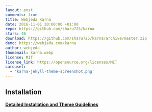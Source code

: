 ```yaml
---
layout: post
comments: true
title: Webjeda Karna
date: 2016-11-01 20:00:00 +01:00
repo: https://github.com/sharu725/karna
stars: 46
download: https://github.com/sharu725/karna/archive/master.zip
demo: https://webjeda.com/karna
author: webjeda
thumbnail: karna.webp
license: MIT
license_link: https://opensource.org/licenses/MIT
carousel:
  - 'karna-jekyll-theme-screenshot.png'
---
```


## Installation

[**Detailed Installation and Theme Guidelines**](https://blog.webjeda.com/jekyll-themes/)
